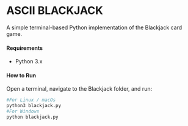 # ASCII BLACKJACK

A simple terminal-based Python implementation of the Blackjack card game.

#### Requirements

- Python 3.x

#### How to Run

Open a terminal, navigate to the Blackjack folder, and run:

```bash
#For Linux / macOs
python3 blackjack.py
#For Windows
python blackjack.py
```
